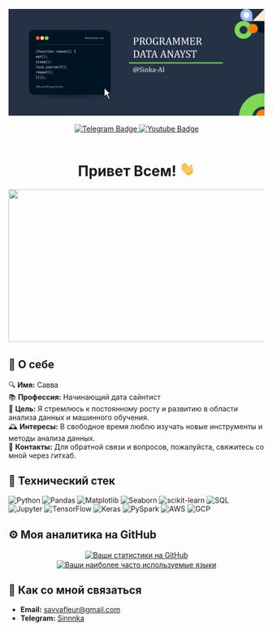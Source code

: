 ![Image alt](https://github.com/Sinka-ai/Sinka-ai/raw/main/banner.png)
<div id="header" align="center">
<div id="badges">
  <a href="https://t.me/Sinnnka">
    <img src="https://img.shields.io/badge/Telegram-blue?style=for-the-badge&logo=telegram&logoColor=white" alt="Telegram Badge"/>
  </a>
  <a href="https://vk.com/sinkawastaken">
    <img src="https://img.shields.io/badge/YouTube-red?style=for-the-badge&logo=youtube&logoColor=white" alt="Youtube Badge"/>
  </a>
  </div>
  <img src="https://komarev.com/ghpvc/?username=sinka-ai&style=flat-square&color=blue" alt=""/>
  
  <h1>
  Привет Всем!
    <img src="https://github.com/fringer2423/Fringer2423/raw/main/assets/wave.gif" width = 30 alt =""/>
</h1>
</div>

  <img src="https://media.tenor.com/UiX3cAoTV8YAAAAd/retrowave.gif" width="600" height="300"/>

## 🤖 О себе

🔍 **Имя:** Савва  
📚 **Профессия:** Начинающий дата сайнтист  
🎯 **Цель:** Я стремлюсь к постоянному росту и развитию в области анализа данных и машинного обучения.  
🕰️ **Интересы:** В свободное время люблю изучать новые инструменты и методы анализа данных.  
💌 **Контакты:** Для обратной связи и вопросов, пожалуйста, свяжитесь со мной через гитхаб.

## 🔧 Технический стек

![Python](https://img.shields.io/badge/-Python-3776AB?logo=python&logoColor=white) 
![Pandas](https://img.shields.io/badge/-Pandas-150458?logo=pandas&logoColor=white) 
![Matplotlib](https://img.shields.io/badge/-Matplotlib-1967BE?logo=matplotlib&logoColor=white) 
![Seaborn](https://img.shields.io/badge/-Seaborn-3776AB?logo=seaborn&logoColor=white)
![scikit-learn](https://img.shields.io/badge/-scikit_learn-F7931E?logo=scikit-learn&logoColor=white) 
![SQL](https://img.shields.io/badge/-SQL-4479A1?logo=postgresql&logoColor=white) 
![Jupyter](https://img.shields.io/badge/-Jupyter-F37626?logo=jupyter&logoColor=white) 
![TensorFlow](https://img.shields.io/badge/-TensorFlow-FF6F00?logo=tensorflow&logoColor=white) 
![Keras](https://img.shields.io/badge/-Keras-D00000?logo=keras&logoColor=white) 
![PySpark](https://img.shields.io/badge/-PySpark-E25A1C?logo=apache-spark&logoColor=white) 
![AWS](https://img.shields.io/badge/-AWS-232F3E?logo=amazon-aws&logoColor=white) 
![GCP](https://img.shields.io/badge/-GCP-4285F4?logo=google-cloud&logoColor=white)


## ⚙️ Моя аналитика на GitHub

<p align="center">
  <a href="https://github.com/Sinka-ai">
    <img align="center" src="https://github-readme-stats.vercel.app/api?username=Sinka-ai&show_icons=true&theme=radical" alt="Ваши статистики на GitHub" width="480" />
  </a>
  <a href="https://github.com/Sinka-ai">
    <img align="center" src="https://github-readme-stats.vercel.app/api/top-langs/?username=Sinka-ai&theme=radical&layout=compact" alt="Ваши наиболее часто используемые языки" width="320" />
  </a>
</p>

## 📮 Как со мной связаться

- **Email:** savvafleur@gmail.com
- **Telegram:** <a href="https://t.me/Sinnnka">Sinnnka</a>


<!--
**Sinka-ai/Sinka-ai** is a ✨ _special_ ✨ repository because its `README.md` (this file) appears on your GitHub profile.

Here are some ideas to get you started:

- 🔭 I’m currently working on ...
- 🌱 I’m currently learning ...
- 👯 I’m looking to collaborate on ...
- 🤔 I’m looking for help with ...
- 💬 Ask me about ...
- 📫 How to reach me: ...
- 😄 Pronouns: ...
- ⚡ Fun fact: ...
-->
